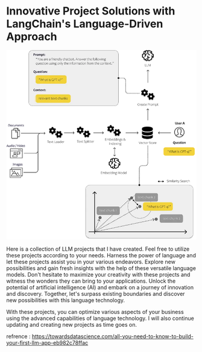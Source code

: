 # Innovative Project Solutions with LangChain's Language-Driven Approach


![architecture_llm](img/llm_architectur.webp)


Here is a collection of LLM projects that I have created. Feel free to utilize these projects according to your needs. Harness the power of 
language and let these projects assist you in your various endeavors. Explore new possibilities and gain fresh insights with the help of 
these versatile language models. Don't hesitate to maximize your creativity with these projects and witness the wonders they can bring to your applications. 
Unlock the potential of artificial intelligence (AI) and embark on a journey of innovation and discovery. Together, let's surpass existing boundaries and 
discover new possibilities with this language technology.

With these projects, you can optimize various aspects of your business using the advanced capabilities of language technology. 
I will also continue updating and creating new projects as time goes on.

refrence : https://towardsdatascience.com/all-you-need-to-know-to-build-your-first-llm-app-eb982c78ffac
